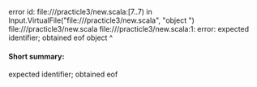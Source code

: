 error id: file://<WORKSPACE>/practicle3/new.scala:[7..7) in Input.VirtualFile("file://<WORKSPACE>/practicle3/new.scala", "object ")
file://<WORKSPACE>/practicle3/new.scala
file://<WORKSPACE>/practicle3/new.scala:1: error: expected identifier; obtained eof
object 
       ^
#### Short summary: 

expected identifier; obtained eof